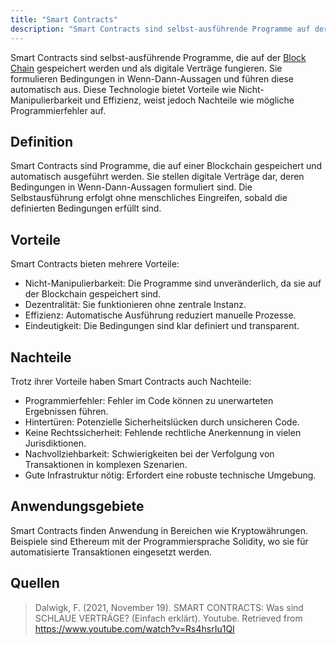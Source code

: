```yaml
---
title: "Smart Contracts"
description: "Smart Contracts sind selbst-ausführende Programme auf der Blockchain, die Bedingungen in Wenn-Dann-Aussagen formulieren. Sie bieten Vorteile wie Nicht-Manipulierbarkeit und Effizienz, haben aber Nachteile wie Programmierfehler."
---
```


Smart Contracts sind selbst-ausführende Programme, die auf der [Block Chain](/open-fidup/lerninhalte/block-chain) gespeichert werden und als digitale Verträge fungieren. Sie formulieren Bedingungen in Wenn-Dann-Aussagen und führen diese automatisch aus. Diese Technologie bietet Vorteile wie Nicht-Manipulierbarkeit und Effizienz, weist jedoch Nachteile wie mögliche Programmierfehler auf.

## Definition

Smart Contracts sind Programme, die auf einer Blockchain gespeichert und automatisch ausgeführt werden. Sie stellen digitale Verträge dar, deren Bedingungen in Wenn-Dann-Aussagen formuliert sind. Die Selbstausführung erfolgt ohne menschliches Eingreifen, sobald die definierten Bedingungen erfüllt sind.

## Vorteile

Smart Contracts bieten mehrere Vorteile:

- Nicht-Manipulierbarkeit: Die Programme sind unveränderlich, da sie auf der Blockchain gespeichert sind.
- Dezentralität: Sie funktionieren ohne zentrale Instanz.
- Effizienz: Automatische Ausführung reduziert manuelle Prozesse.
- Eindeutigkeit: Die Bedingungen sind klar definiert und transparent.

## Nachteile

Trotz ihrer Vorteile haben Smart Contracts auch Nachteile:

- Programmierfehler: Fehler im Code können zu unerwarteten Ergebnissen führen.
- Hintertüren: Potenzielle Sicherheitslücken durch unsicheren Code.
- Keine Rechtssicherheit: Fehlende rechtliche Anerkennung in vielen Jurisdiktionen.
- Nachvollziehbarkeit: Schwierigkeiten bei der Verfolgung von Transaktionen in komplexen Szenarien.
- Gute Infrastruktur nötig: Erfordert eine robuste technische Umgebung.

## Anwendungsgebiete

Smart Contracts finden Anwendung in Bereichen wie Kryptowährungen. Beispiele sind Ethereum mit der Programmiersprache Solidity, wo sie für automatisierte Transaktionen eingesetzt werden.

## Quellen

> Dalwigk, F. (2021, November 19). SMART CONTRACTS: Was sind SCHLAUE VERTRÄGE? (Einfach erklärt). Youtube. Retrieved from https://www.youtube.com/watch?v=Rs4hsrIu1QI